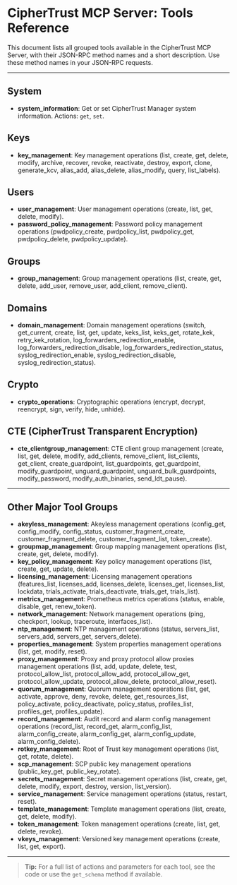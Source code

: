 # CipherTrust MCP Server: Tools Reference

This document lists all grouped tools available in the CipherTrust MCP Server, with their JSON-RPC method names and a short description. Use these method names in your JSON-RPC requests.

---

## System
- **system_information**: Get or set CipherTrust Manager system information. Actions: `get`, `set`.

## Keys
- **key_management**: Key management operations (list, create, get, delete, modify, archive, recover, revoke, reactivate, destroy, export, clone, generate_kcv, alias_add, alias_delete, alias_modify, query, list_labels).

## Users
- **user_management**: User management operations (create, list, get, delete, modify).
- **password_policy_management**: Password policy management operations (pwdpolicy_create, pwdpolicy_list, pwdpolicy_get, pwdpolicy_delete, pwdpolicy_update).

## Groups
- **group_management**: Group management operations (list, create, get, delete, add_user, remove_user, add_client, remove_client).

## Domains
- **domain_management**: Domain management operations (switch, get_current, create, list, get, update, keks_list, keks_get, rotate_kek, retry_kek_rotation, log_forwarders_redirection_enable, log_forwarders_redirection_disable, log_forwarders_redirection_status, syslog_redirection_enable, syslog_redirection_disable, syslog_redirection_status).

## Crypto
- **crypto_operations**: Cryptographic operations (encrypt, decrypt, reencrypt, sign, verify, hide, unhide).

## CTE (CipherTrust Transparent Encryption)
- **cte_clientgroup_management**: CTE client group management (create, list, get, delete, modify, add_clients, remove_client, list_clients, get_client, create_guardpoint, list_guardpoints, get_guardpoint, modify_guardpoint, unguard_guardpoint, unguard_bulk_guardpoints, modify_password, modify_auth_binaries, send_ldt_pause).

---

## Other Major Tool Groups
- **akeyless_management**: Akeyless management operations (config_get, config_modify, config_status, customer_fragment_create, customer_fragment_delete, customer_fragment_list, token_create).
- **groupmap_management**: Group mapping management operations (list, create, get, delete, modify).
- **key_policy_management**: Key policy management operations (list, create, get, update, delete).
- **licensing_management**: Licensing management operations (features_list, licenses_add, licenses_delete, licenses_get, licenses_list, lockdata, trials_activate, trials_deactivate, trials_get, trials_list).
- **metrics_management**: Prometheus metrics operations (status, enable, disable, get, renew_token).
- **network_management**: Network management operations (ping, checkport, lookup, traceroute, interfaces_list).
- **ntp_management**: NTP management operations (status, servers_list, servers_add, servers_get, servers_delete).
- **properties_management**: System properties management operations (list, get, modify, reset).
- **proxy_management**: Proxy and proxy protocol allow proxies management operations (list, add, update, delete, test, protocol_allow_list, protocol_allow_add, protocol_allow_get, protocol_allow_update, protocol_allow_delete, protocol_allow_reset).
- **quorum_management**: Quorum management operations (list, get, activate, approve, deny, revoke, delete, get_resources_list, policy_activate, policy_deactivate, policy_status, profiles_list, profiles_get, profiles_update).
- **record_management**: Audit record and alarm config management operations (record_list, record_get, alarm_config_list, alarm_config_create, alarm_config_get, alarm_config_update, alarm_config_delete).
- **rotkey_management**: Root of Trust key management operations (list, get, rotate, delete).
- **scp_management**: SCP public key management operations (public_key_get, public_key_rotate).
- **secrets_management**: Secret management operations (list, create, get, delete, modify, export, destroy, version, list_version).
- **service_management**: Service management operations (status, restart, reset).
- **template_management**: Template management operations (list, create, get, delete, modify).
- **token_management**: Token management operations (create, list, get, delete, revoke).
- **vkeys_management**: Versioned key management operations (create, list, get, export).

---

> **Tip:** For a full list of actions and parameters for each tool, see the code or use the `get_schema` method if available. 